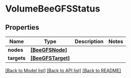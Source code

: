 # VolumeBeeGFSStatus


## Properties
Name | Type | Description | Notes
------------ | ------------- | ------------- | -------------
**nodes** | [**[BeeGFSNode]**](BeeGFSNode.md) |  | 
**targets** | [**[BeeGFSTarget]**](BeeGFSTarget.md) |  | 

[[Back to Model list]](../#documentation-for-models) [[Back to API list]](../#documentation-for-api-endpoints) [[Back to README]](../)


